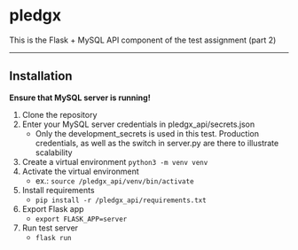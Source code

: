 # pledgx

This is the Flask + MySQL API component of the test assignment (part 2)

- - -

## Installation

**Ensure that MySQL server is running!**

1. Clone the repository
2. Enter your MySQL server credentials in pledgx_api/secrets.json
	* Only the development_secrets is used in this test. Production credentials, as well as the switch in server.py are there to illustrate scalability
3. Create a virtual environment
	`python3 -m venv venv`
4. Activate the virtual environment
	* ex.: `source /pledgx_api/venv/bin/activate`
5. Install requirements
	* `pip install -r /pledgx_api/requirements.txt`
6. Export Flask app
	* `export FLASK_APP=server`
7. Run test server
	* `flask run`